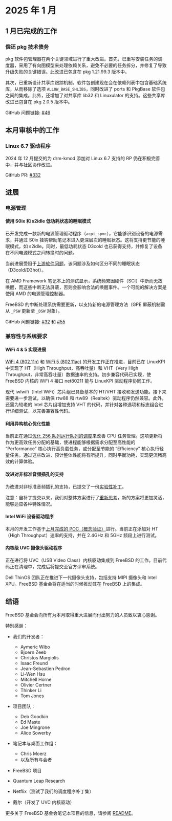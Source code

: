 # 2025 年 1 月


## 1 月已完成的工作  

### 偿还 pkg 技术债务  

pkg 软件包管理器在两个关键领域进行了重大改进。首先，已重写安装任务的调度器，采用了有向图模型来处理依赖关系，避免不必要的任务拆分，并修复了导致升级失败的关键错误。此改进已包含在 pkg 1.21.99.3 版本中。  

其次，已重新设计共享库跟踪机制。软件包创建现在会在依赖列表中包含基础系统库，从而移除了选项 `ALLOW_BASE_SHLIBS`，同时改进了 ports 和 PkgBase 软件包之间的集成。此外，还增加了对共享库 lib32 和 Linuxulator 的支持。这些共享库改进已包含在 pkg 2.0.5 版本中。  

GitHub 问题链接: [#46](https://github.com/FreeBSDFoundation/proj-laptop/issues/46)  

## 本月审核中的工作  

### Linux 6.7 驱动程序

2024 年 12 月提交的为 drm-kmod 添加对 Linux 6.7 支持的 RP 仍在积极完善中，并与社区协作改进。  

GitHub PR: [#332](https://github.com/freebsd/drm-kmod/pull/332)  

## 进展

### 电源管理  

#### 使用 S0ix 和 s2idle 低功耗状态的睡眠模式  

已开发完成一款新的电源管理驱动程序（`acpi_spmc`），它能够识别设备的电源需求，并通过 S0ix 挂钩帮助笔记本进入更深层次的睡眠状态。这将支持更节能的睡眠模式，如 s2idle。同时，最低功耗状态 D3cold 也已获得支持，并修复了设备在不同电源模式之间转换时的问题。  

当前进展受阻于[上游软件问题](https://github.com/acpica/acpica/pull/993)，该问题涉及如何区分不同的睡眠状态（D3cold/D3hot）。  

在 AMD Framework 笔记本上的测试显示，系统频繁因硬件（SCI）中断而无故唤醒，而这些中断无法屏蔽，否则会影响合法的唤醒事件。一个可能的解决方案是使用 AMD 的电源管理控制器。  

FreeBSD 的中断处理系统需要更新，以支持新的电源管理方法（GPE 屏蔽机制需从 `_PSW` 更新至 `_DSW` 对象）。  

GitHub 问题链接: [#32](https://github.com/FreeBSDFoundation/proj-laptop/issues/32) 和 [#55](https://github.com/FreeBSDFoundation/proj-laptop/issues/55)

### 兼容性与系统要求  

#### WiFi 4 & 5 实现进展  

[WiFi 4 (802.11n)](https://github.com/FreeBSDFoundation/proj-laptop/issues/36) 和 [WiFi 5 (802.11ac)](https://github.com/FreeBSDFoundation/proj-laptop/issues/33) 的开发工作正在推进，目前已在 LinuxKPI 中实现了 HT（High Throughput，高吞吐量）和 VHT（Very High Throughput，非常高吞吐量）数据速率的支持。初步兼容代码已实现，使 FreeBSD 内核的 WiFi 4 接口 net80211 能与 LinuxKPI 驱动程序协同工作。  

现代 iwlwifi（Intel WiFi）芯片组已具备基本的 HT/VHT 接收和发送功能。接下来需要进一步测试，以确保 rtw88 和 rtw89（Realtek）驱动程序仍然兼容。此外，还需为较老的 Intel 芯片组增加支持 VHT 的代码，并针对各种选项和标志组合进行详细测试，以完善兼容性代码。  

#### 利用异构核心优化性能 

当前正在通过[优化 256 队列运行队列的调度](https://github.com/FreeBSDFoundation/proj-laptop/issues/54)来改善 CPU 任务管理。这项更新将作为更高效任务分配的基础，使进程能够根据需求分配至高性能的 “Performance” 核心执行高负载任务，或分配至节能的 “Efficiency” 核心执行轻量任务。通过这些改进，预计整体性能将有所提升，同时平衡功耗，实现更流畅高效的计算体验。  

#### 改进对非标准音频插孔的支持  
为改进对非标准音频插孔的支持，已提交了一份[实验性补丁](https://reviews.freebsd.org/D48809)。  

注意：自补丁提交以来，我们对整体方案进行了[重新思考](https://github.com/FreeBSDFoundation/proj-laptop/issues/17)，新的方案将更加灵活，能够适应各种特殊情况。  

#### Intel WiFi 设备驱动程序  
本月的开发工作基于[上月完成的 POC（概念验证）](https://github.com/FreeBSDFoundation/proj-laptop/issues/45)进行。当前正在添加对 HT（High Throughput）速率的支持，并在 2.4GHz 和 5GHz 频段上进行测试。  

#### 内核级 UVC 摄像头驱动程序  
正在进行将 UVC（USB Video Class）内核驱动集成到 FreeBSD 的工作。目前代码正在清理中，完成后将提交至官方评审系统。  

Dell ThinOS 团队正在推进下一代摄像头支持，包括支持 MIPI 摄像头和 Intel XPU。FreeBSD 基金会将在适当的时候推动其在 FreeBSD 上的集成。  

## 结语  
FreeBSD 基金会向所有为本月取得重大进展而付出努力的人员致以衷心感谢。  

特别感谢：  

* 我们的开发者：  
  * Aymeric Wibo  
  * Bjoern Zeeb  
  * Christos Margiolis  
  * Isaac Freund  
  * Jean-Sebastien Pedron  
  * Li-Wen Hsu  
  * Mitchell Horne  
  * Olivier Certner  
  * Thinker Li  
  * Tom Jones  

* 项目团队：  
  * Deb Goodkin  
  * Ed Maste  
  * Joe Mingrone  
  * Alice Sowerby  

* 笔记本与桌面工作组：  
  * Chris Moerz  
  * 以及所有与会者  

* FreeBSD 项目
* Quantum Leap Research
* Netflix（测试了我们的调度程序补丁集）  
* 戴尔（开发了 UVC 内核驱动）  

更多关于 FreeBSD 基金会笔记本项目的信息，请参阅 [README](../README.md)。
